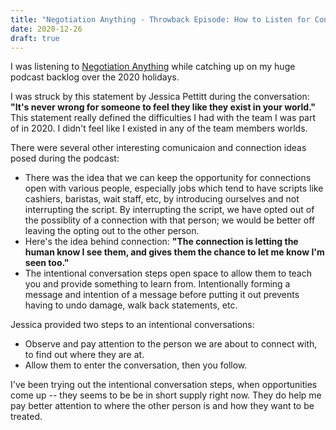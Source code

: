 ```yaml
---
title: "Negotiation Anything - Throwback Episode: How to Listen for Connection and Persuasion with Jessica Pettitt"
date: 2020-12-26
draft: true
---
```

I was listening to [Negotiation Anything](https://pca.st/s1cccnz1) while catching up on my huge podcast backlog over the 2020 holidays.  

I was struck by this statement by Jessica Pettitt during the conversation: **"It's never wrong for someone to feel they like they exist in your world."**  This statement really defined the difficulties I had with the team I was part of in 2020.  I didn't feel like I existed in any of the team members worlds. 

There were several other interesting comunicaion and connection ideas posed during the podcast:  
* There was the idea that we can keep the opportunity for connections open with various people, especially jobs which tend to have scripts like cashiers, baristas, wait staff, etc, by introducing ourselves and not interrupting the script.  By interrupting the script, we have opted out of the possiblity of a connection with that person; we would be better off leaving the opting out to the other person.  
* Here's the idea behind connection: **"The connection is letting the human know I see them, and gives them the chance to let me know I'm seen too."**
* The intentional conversation steps open space to allow them to teach you and provide something to learn from. Intentionally forming a message and intention of a message before putting it out prevents having to undo damage, walk back statements, etc.


Jessica provided two steps to an intentional conversations:
* Observe and pay attention to the person we are about to connect with, to find out where they are at.
* Allow them to enter the conversation, then you follow.

I've been trying out the intentional conversation steps, when opportunities come up -- they seems to be be in short supply right now.  They do help me pay better attention to where the other person is and how they want to be treated. 


